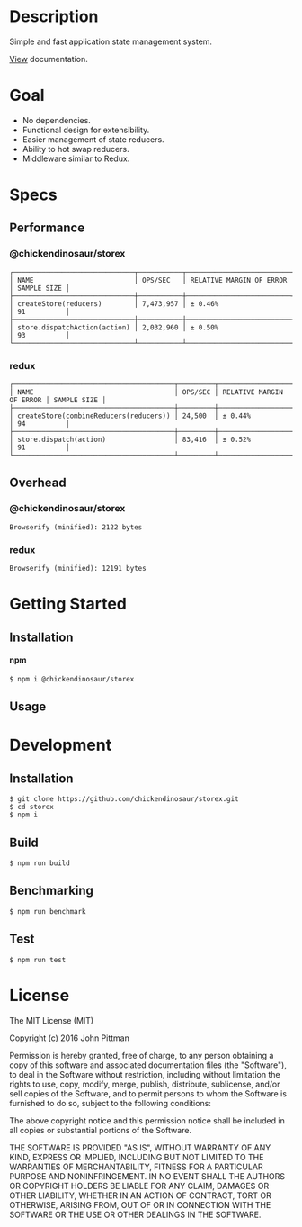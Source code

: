 # Description

Simple and fast application state management system.

[View](https://chickendinosaur.github.io/storex/) documentation.

# Goal

*   No dependencies.
*   Functional design for extensibility.
*   Easier management of state reducers.
*   Ability to hot swap reducers.
*   Middleware similar to Redux.

# Specs

## Performance

### @chickendinosaur/storex

```
┌──────────────────────────────┬───────────┬──────────────────────────┬─────────────┐
│ NAME                         │ OPS/SEC   │ RELATIVE MARGIN OF ERROR │ SAMPLE SIZE │
├──────────────────────────────┼───────────┼──────────────────────────┼─────────────┤
│ createStore(reducers)        │ 7,473,957 │ ± 0.46%                  │ 91          │
├──────────────────────────────┼───────────┼──────────────────────────┼─────────────┤
│ store.dispatchAction(action) │ 2,032,960 │ ± 0.50%                  │ 93          │
└──────────────────────────────┴───────────┴──────────────────────────┴─────────────┘
```

### redux

```
┌────────────────────────────────────────┬─────────┬──────────────────────────┬─────────────┐
│ NAME                                   │ OPS/SEC │ RELATIVE MARGIN OF ERROR │ SAMPLE SIZE │
├────────────────────────────────────────┼─────────┼──────────────────────────┼─────────────┤
│ createStore(combineReducers(reducers)) │ 24,500  │ ± 0.44%                  │ 94          │
├────────────────────────────────────────┼─────────┼──────────────────────────┼─────────────┤
│ store.dispatch(action)                 │ 83,416  │ ± 0.52%                  │ 91          │
└────────────────────────────────────────┴─────────┴──────────────────────────┴─────────────┘
```

## Overhead

### @chickendinosaur/storex

```
Browserify (minified): 2122 bytes
```

### redux

```
Browserify (minified): 12191 bytes
```

# Getting Started

## Installation

#### npm

```
$ npm i @chickendinosaur/storex
```

## Usage

# Development

## Installation

```
$ git clone https://github.com/chickendinosaur/storex.git
$ cd storex
$ npm i
```

## Build

```
$ npm run build
```

## Benchmarking

```
$ npm run benchmark
```

## Test

```
$ npm run test
```

# License

The MIT License (MIT)

Copyright (c) 2016 John Pittman

Permission is hereby granted, free of charge, to any person obtaining a copy
of this software and associated documentation files (the "Software"), to deal
in the Software without restriction, including without limitation the rights
to use, copy, modify, merge, publish, distribute, sublicense, and/or sell
copies of the Software, and to permit persons to whom the Software is
furnished to do so, subject to the following conditions:

The above copyright notice and this permission notice shall be included in all
copies or substantial portions of the Software.

THE SOFTWARE IS PROVIDED "AS IS", WITHOUT WARRANTY OF ANY KIND, EXPRESS OR
IMPLIED, INCLUDING BUT NOT LIMITED TO THE WARRANTIES OF MERCHANTABILITY,
FITNESS FOR A PARTICULAR PURPOSE AND NONINFRINGEMENT. IN NO EVENT SHALL THE
AUTHORS OR COPYRIGHT HOLDERS BE LIABLE FOR ANY CLAIM, DAMAGES OR OTHER
LIABILITY, WHETHER IN AN ACTION OF CONTRACT, TORT OR OTHERWISE, ARISING FROM,
OUT OF OR IN CONNECTION WITH THE SOFTWARE OR THE USE OR OTHER DEALINGS IN THE
SOFTWARE.
